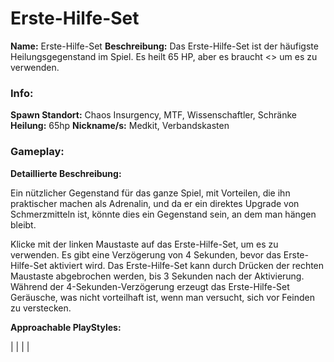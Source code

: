 # Erste-Hilfe-Set

**Name:** Erste-Hilfe-Set
**Beschreibung:** Das Erste-Hilfe-Set ist der häufigste Heilungsgegenstand im Spiel. Es heilt 65 HP, aber es braucht <> um es zu verwenden.

### Info:

**Spawn Standort:** Chaos Insurgency, MTF, Wissenschaftler, Schränke
**Heilung:** 65hp
**Nickname/s:** Medkit, Verbandskasten

### Gameplay:

**Detaillierte Beschreibung:**

Ein nützlicher Gegenstand für das ganze Spiel, mit Vorteilen, die ihn praktischer machen als Adrenalin, und da er ein direktes Upgrade von Schmerzmitteln ist, könnte dies ein Gegenstand sein, an dem man hängen bleibt.

Klicke mit der linken Maustaste auf das Erste-Hilfe-Set, um es zu verwenden. Es gibt eine Verzögerung von 4 Sekunden, bevor das Erste-Hilfe-Set aktiviert wird. Das Erste-Hilfe-Set kann durch Drücken der rechten Maustaste abgebrochen werden, bis 3 Sekunden nach der Aktivierung. Während der 4-Sekunden-Verzögerung erzeugt das Erste-Hilfe-Set Geräusche, was nicht vorteilhaft ist, wenn man versucht, sich vor Feinden zu verstecken.

**Approachable PlayStyles:**

|
|
|
|
